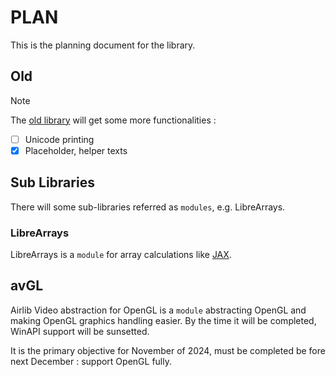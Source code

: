 # PLAN

This is the planning document for the library.

## Old

> [!NOTE]
> The [old library](../include/old.h) will get some more functionalities :

- [ ]  Unicode printing
- [x] Placeholder, helper texts

## Sub Libraries

There will some sub-libraries referred as `modules`, e.g. LibreArrays.

### LibreArrays

LibreArrays is a `module` for array calculations like [JAX](https://jax.readthedocs.io/en/latest/quickstart.html).

## avGL

Airlib Video abstraction for OpenGL is a `module` abstracting OpenGL and making OpenGL graphics handling easier.
By the time it will be completed, WinAPI support will be sunsetted.

It is the primary objective for November of 2024, must be completed be fore next December : support OpenGL fully.
